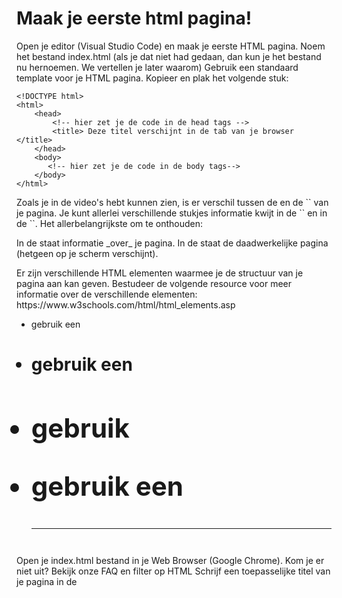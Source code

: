 <h1>Maak je eerste html pagina!</h1>
<p>Open je editor (Visual Studio Code) en maak je eerste HTML pagina.
Noem het bestand index.html (als je dat niet had gedaan, dan kun je het bestand nu hernoemen. We vertellen je later waarom)
Gebruik een standaard template voor je HTML pagina. Kopieer en plak het volgende stuk:</p>

```
<!DOCTYPE html>
<html>
    <head>
        <!-- hier zet je de code in de head tags -->
        <title> Deze titel verschijnt in de tab van je browser </title>
    </head>
    <body>
       <!-- hier zet je de code in de body tags-->
    </body>
</html>
```

<p>Zoals je in de video's hebt kunnen zien, is er verschil tussen de <code><head></code> en de `<body>` van je pagina. Je kunt allerlei verschillende stukjes informatie kwijt in de `<head>` en in de `<body>`. Het allerbelangrijkste om te onthouden:</p>

<p>In de <head>staat informatie _over_ je pagina. In de <body> staat de daadwerkelijke pagina (hetgeen op je scherm verschijnt).</p>

<p>Er zijn verschillende HTML elementen waarmee je de structuur van je pagina aan kan geven. Bestudeer de volgende resource voor meer informatie over de verschillende elementen: https://www.w3schools.com/html/html_elements.asp</p>

<ul>
<li>gebruik een <h1>
<li>gebruik een <h2>
<li>gebruik <p>
<li>gebruik een <hr>
</ul>

<p>Open je index.html bestand in je Web Browser (Google Chrome).
Kom je er niet uit? Bekijk onze FAQ en filter op HTML
Schrijf een toepasselijke titel van je pagina in de <title> tags die in je <head> van je pagina staan.</p>
